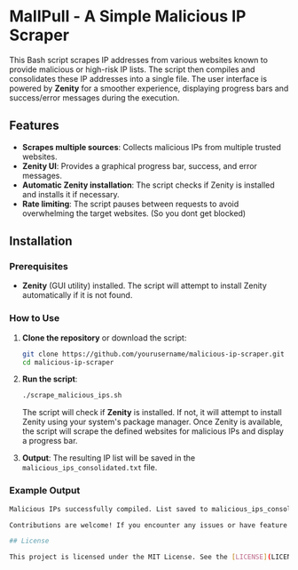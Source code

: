 # MalIPull - A Simple Malicious IP Scraper

This Bash script scrapes IP addresses from various websites known to provide malicious or high-risk IP lists. The script then compiles and consolidates these IP addresses into a single file. The user interface is powered by **Zenity** for a smoother experience, displaying progress bars and success/error messages during the execution.

## Features

- **Scrapes multiple sources**: Collects malicious IPs from multiple trusted websites.
- **Zenity UI**: Provides a graphical progress bar, success, and error messages.
- **Automatic Zenity installation**: The script checks if Zenity is installed and installs it if necessary.
- **Rate limiting**: The script pauses between requests to avoid overwhelming the target websites. (So you dont get blocked)

## Installation

### Prerequisites

- **Zenity** (GUI utility) installed. The script will attempt to install Zenity automatically if it is not found.

### How to Use

1. **Clone the repository** or download the script:
    ```bash
    git clone https://github.com/yourusername/malicious-ip-scraper.git
    cd malicious-ip-scraper
    ```

2. **Run the script**:
    ```bash
    ./scrape_malicious_ips.sh
    ```

   The script will check if **Zenity** is installed. If not, it will attempt to install Zenity using your system's package manager. Once Zenity is available, the script will scrape the defined websites for malicious IPs and display a progress bar. 

3. **Output**: The resulting IP list will be saved in the `malicious_ips_consolidated.txt` file.

### Example Output

```bash
Malicious IPs successfully compiled. List saved to malicious_ips_consolidated.txt

Contributions are welcome! If you encounter any issues or have feature requests, feel free to submit an [issue](https://github.com/your-username/DirSentinel/issues) or open a pull request.

## License

This project is licensed under the MIT License. See the [LICENSE](LICENSE) file for details.
